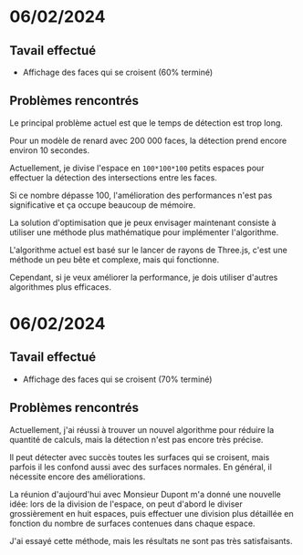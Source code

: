 # 06/02/2024

## Tavail effectué
- Affichage des faces qui se croisent (60% terminé)

## Problèmes rencontrés
Le principal problème actuel est que le temps de détection est trop long.

Pour un modèle de renard avec 200 000 faces, 
la détection prend encore environ 10 secondes.

Actuellement, je divise l'espace en `100*100*100` petits espaces 
pour effectuer la détection des intersections entre les faces. 

Si ce nombre dépasse 100, 
l'amélioration des performances n'est pas significative 
et ça occupe beaucoup de mémoire.

La solution d'optimisation que 
je peux envisager maintenant 
consiste à utiliser une méthode plus mathématique 
pour implémenter l'algorithme. 

L'algorithme actuel est basé sur le lancer de rayons de Three.js, 
c'est une méthode un peu bête et complexe, 
mais qui fonctionne. 

Cependant, si je veux améliorer la performance, 
je dois utiliser d'autres algorithmes plus efficaces.

# 06/02/2024

## Tavail effectué
- Affichage des faces qui se croisent (70% terminé)

## Problèmes rencontrés
Actuellement, j'ai réussi à trouver un nouvel algorithme 
pour réduire la quantité de calculs, 
mais la détection n'est pas encore très précise. 

Il peut détecter avec succès toutes les surfaces qui se croisent, 
mais parfois il les confond aussi avec des surfaces normales. 
En général, il nécessite encore des améliorations. 

La réunion d'aujourd'hui avec Monsieur Dupont m'a donné une nouvelle idée: 
lors de la division de l'espace, 
on peut d'abord le diviser grossièrement en huit espaces, 
puis effectuer une division plus détaillée en fonction du nombre de surfaces contenues 
dans chaque espace. 

J'ai essayé cette méthode, mais les résultats ne sont pas très satisfaisants.
